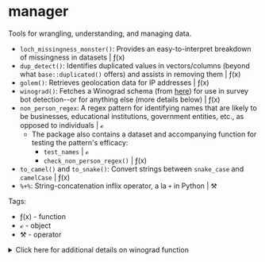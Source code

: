 # manager
Tools for wrangling, understanding, and managing data.

- `loch_missingness_monster()`: Provides an easy-to-interpret breakdown of missingness in datasets | &#402;(x)
- `dup_detect()`: Identifies duplicated values in vectors/columns (beyond what `base::duplicated()` offers) and assists in removing them | &#402;(x)
- `golem()`: Retrieves geolocation data for IP addresses | &#402;(x)
- `winograd()`: Fetches a Winograd schema (from [here](https://cs.nyu.edu/~davise/papers/WinogradSchemas/WSCollection.html)) for use in survey bot detection--or for anything else (more details below) | &#402;(x)
- `non_person_regex`: A regex pattern for identifying names that are likely to be businesses, educational institutions, government entities, etc., as opposed to individuals | &#8500;
    - The package also contains a dataset and accompanying function for testing the pattern's efficacy:
        - `test_names` | &#8500;
        - `check_non_person_regex()` | &#402;(x)
- `to_camel()` and `to_snake()`: Convert strings between `snake_case` and `camelCase` | &#402;(x)
- `%+%`: String-concatenation inflix operator, a la `+` in Python | &#9874;

Tags:

- &#402;(x) - function
- &#8500; - object
- &#9874; - operator

<details><summary>Click here for additional details on winograd function</summary><br/>
Each time the function is run, it pulls, via web scraping with rvest, the text of one Winograd schema from the following website (website created by Ernest Davis; available under a CC 4.0 license): https://cs.nyu.edu/~davise/papers/WinogradSchemas/WSCollection.html<br><br>

A Winograd schema is a sentence that includes an ambiguous pronoun that could refer to either of two antecedent nouns. Which noun the pronoun is rightly associated with depends on which of two words/phrases is present elsewhere in the sentence. For example:

*I spread the cloth on the table in order to [protect/display] it.*

If the sentence is written as "...to protect it," then *it* refers to the table. If the sentence is written as "...to display it," then *it* refers to the cloth.

Winograd schemas require commonsense human reasoning, and they're difficult for computers to resolve. Picking a sentence construction (e.g., "...to protect it" or "...to display it") and asking a question that tests one's understanding of the pronoun's identity (e.g., "What is being [protected][displayed]?") can be an effective way to distinguish people and bots in online surveys. (This is especially true if multiple Winograd schemas are presented; the odds of a bot successfully "guessing" its way past three Winograds is just 12.5%.)

I've implemented Winograd schemas to try and preserve data quality when collecting responses via Prolific/Reddit/MTurk/etc. My experience is that they can actually do a bit *too good* of a job of flagging responses as potential bots: It's not hard to give the wrong response to a Winograd schema, especially if you're moving quickly, but I often prefer to be overly conservative in the face of bot risk/low-attention responses.
</details>
